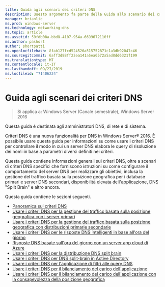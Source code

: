 ```yaml
---
title: Guida agli scenari dei criteri DNS
description: Questo argomento fa parte della Guida allo scenario dei criteri DNS per Windows Server 2016
manager: brianlic
ms.prod: windows-server
ms.technology: networking-dns
ms.topic: article
ms.assetid: 50fdb08a-bbd8-4107-954a-6699672110ff
ms.author: pashort
author: shortpatti
ms.openlocfilehash: 8fab127fcd524526a515752871c1a3db92047c46
ms.sourcegitcommit: 6aff3d88ff22ea141a6ea6572a5ad8dd6321f199
ms.translationtype: MT
ms.contentlocale: it-IT
ms.lasthandoff: 09/27/2019
ms.locfileid: "71406224"
---
```

# <a name="dns-policy-scenario-guide"></a>Guida agli scenari dei criteri DNS

>Si applica a: Windows Server (Canale semestrale), Windows Server 2016

Questa guida è destinata agli amministratori DNS, di rete e di sistema.  
  
Criteri DNS è una nuova funzionalità per DNS in Windows Server&reg; 2016. È possibile usare questa guida per informazioni su come usare i criteri DNS per controllare il modo in cui un server DNS elabora le query di risoluzione dei nomi in base a parametri diversi definiti nei criteri.   
  
Questa guida contiene informazioni generali sui criteri DNS, oltre a scenari di criteri DNS specifici che forniscono istruzioni su come configurare il comportamento del server DNS per realizzare gli obiettivi, inclusa la gestione del traffico basata sulla posizione geografica per i database primari e server DNS secondari, disponibilità elevata dell'applicazione, DNS "Split Brain" e altro ancora.  
  
Questa guida contiene le sezioni seguenti.  
  
- [Panoramica sui criteri DNS](DNS-Policies-Overview.md)  
- [Usare i criteri DNS per la gestione del traffico basata sulla posizione geografica con i server primari](primary-geo-location.md)  
- [Usare i criteri DNS per la gestione del traffico basata sulla posizione geografica con distribuzioni primarie secondarie](primary-secondary-geo-location.md)  
- [Usare i criteri DNS per le risposte DNS intelligenti in base all'ora del giorno](dns-tod-intelligent.md)
- [Risposte DNS basate sull'ora del giorno con un server app cloud di Azure](dns-tod-azure-cloud-app-server.md)
- [Usare i criteri DNS per la distribuzione DNS split brain](split-brain-DNS-deployment.md)
- [Usare i criteri DNS per DNS split-brain in Active Directory](dns-sb-with-ad.md)
- [Usare i criteri DNS per l'applicazione di filtri alle query DNS](apply-filters-on-dns-queries.md)
- [Usare i criteri DNS per il bilanciamento del carico dell'applicazione](app-lb.md)
- [Usare i criteri DNS per il bilanciamento del carico dell'applicazione con la consapevolezza della posizione geografica](app-lb-geo.md)

